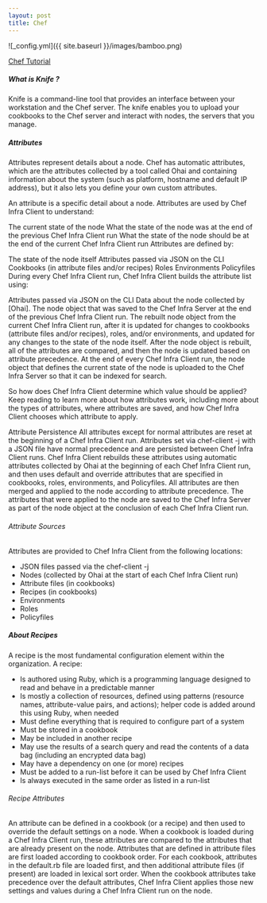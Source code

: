 ```yaml
---
layout: post
title: Chef 
---
```


![_config.yml]({{ site.baseurl }}/images/bamboo.png) 

[Chef Tutorial](https://www.tutorialspoint.com/chef/chef_overview.htm)

##### What is Knife ?
Knife is a command-line tool that provides an interface between your workstation 
and the Chef server. The knife enables you to upload your cookbooks to the 
Chef server and interact with nodes, the servers that you manage.

##### Attributes 
Attributes represent details about a node. 
Chef has automatic attributes, which are the attributes collected by a 
tool called Ohai and containing information about the system 
(such as platform, hostname and default IP address), 
but it also lets you define your own custom attributes.

An attribute is a specific detail about a node. Attributes are used by Chef Infra Client to understand:

The current state of the node
What the state of the node was at the end of the previous Chef Infra Client run
What the state of the node should be at the end of the current Chef Infra Client run
Attributes are defined by:

The state of the node itself
Attributes passed via JSON on the CLI
Cookbooks (in attribute files and/or recipes)
Roles
Environments
Policyfiles
During every Chef Infra Client run, Chef Infra Client builds the attribute list using:

Attributes passed via JSON on the CLI
Data about the node collected by [Ohai].
The node object that was saved to the Chef Infra Server at the end of the previous Chef Infra Client run.
The rebuilt node object from the current Chef Infra Client run, after it is updated for changes to cookbooks (attribute files and/or recipes), roles, and/or environments, and updated for any changes to the state of the node itself.
After the node object is rebuilt, all of the attributes are compared, and then the node is updated based on attribute precedence. At the end of every Chef Infra Client run, the node object that defines the current state of the node is uploaded to the Chef Infra Server so that it can be indexed for search.

So how does Chef Infra Client determine which value should be applied? Keep reading to learn more about how attributes work, including more about the types of attributes, where attributes are saved, and how Chef Infra Client chooses which attribute to apply.

Attribute Persistence
All attributes except for normal attributes are reset at the beginning of a Chef Infra Client run. Attributes set via chef-client -j with a JSON file have normal precedence and are persisted between Chef Infra Client runs. Chef Infra Client rebuilds these attributes using automatic attributes collected by Ohai at the beginning of each Chef Infra Client run, and then uses default and override attributes that are specified in cookbooks, roles, environments, and Policyfiles. All attributes are then merged and applied to the node according to attribute precedence. The attributes that were applied to the node are saved to the Chef Infra Server as part of the node object at the conclusion of each Chef Infra Client run.

###### Attribute Sources
Attributes are provided to Chef Infra Client from the following locations:
- JSON files passed via the chef-client -j
- Nodes (collected by Ohai at the start of each Chef Infra Client run)
- Attribute files (in cookbooks)
- Recipes (in cookbooks)
- Environments
- Roles
- Policyfiles


##### About Recipes
A recipe is the most fundamental configuration element within the organization. A recipe:

- Is authored using Ruby, which is a programming language designed to read and behave in a predictable manner
- Is mostly a collection of resources, defined using patterns (resource names, attribute-value pairs, and actions); helper code is added around this using Ruby, when needed
- Must define everything that is required to configure part of a system
- Must be stored in a cookbook
- May be included in another recipe
- May use the results of a search query and read the contents of a data bag (including an encrypted data bag)
- May have a dependency on one (or more) recipes
- Must be added to a run-list before it can be used by Chef Infra Client
- Is always executed in the same order as listed in a run-list


###### Recipe Attributes
An attribute can be defined in a cookbook (or a recipe) and then used to 
override the default settings on a node. When a cookbook is loaded during a 
Chef Infra Client run, these attributes are compared to the attributes that 
are already present on the node. Attributes that are defined in attribute
files are first loaded according to cookbook order. For each cookbook, 
attributes in the default.rb file are loaded first, and then additional 
attribute files (if present) are loaded in lexical sort order. 
When the cookbook attributes take precedence over the default attributes, 
Chef Infra Client applies those new settings and values during a Chef 
Infra Client run on the node.